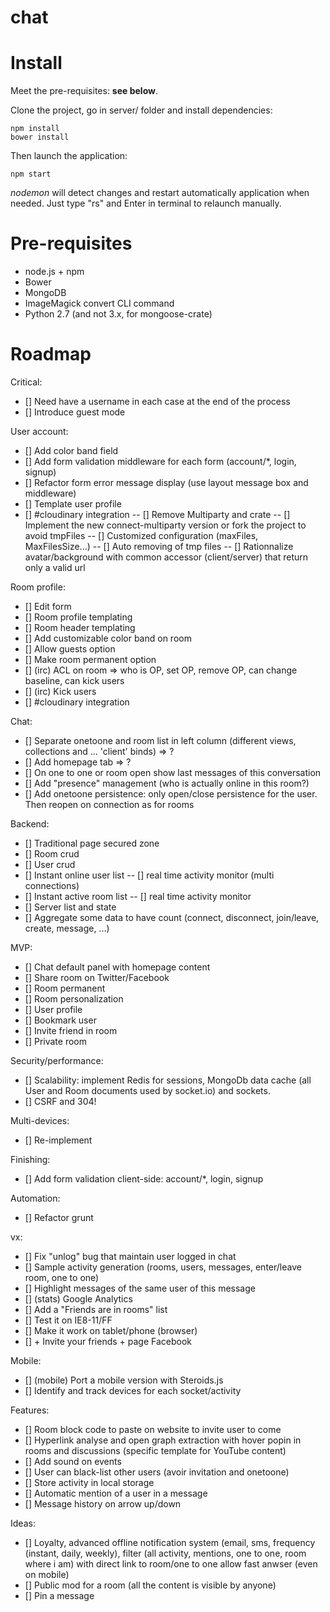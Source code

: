 chat
====

# Install

Meet the pre-requisites: **see below**.

Clone the project, go in server/ folder and install dependencies:

```
npm install
bower install
```

Then launch the application:

```
npm start
```

*nodemon* will detect changes and restart automatically application when needed. Just type "rs" and Enter in terminal to relaunch manually.

# Pre-requisites

* node.js + npm
* Bower
* MongoDB
* ImageMagick convert CLI command
* Python 2.7 (and not 3.x, for mongoose-crate)

# Roadmap

Critical:
- [] Need have a username in each case at the end of the process
- [] Introduce guest mode

User account:
- [] Add color band field
- [] Add form validation middleware for each form (account/*, login, signup)
- [] Refactor form error message display (use layout message box and middleware)
- [] Template user profile
- [] #cloudinary integration
-- [] Remove Multiparty and crate
-- [] Implement the new connect-multiparty version or fork the project to avoid tmpFiles
-- [] Customized configuration (maxFiles, MaxFilesSize...)
-- [] Auto removing of tmp files
-- [] Rationnalize avatar/background with common accessor (client/server) that return only a valid url

Room profile:
- [] Edit form
- [] Room profile templating
- [] Room header templating
- [] Add customizable color band on room
- [] Allow guests option
- [] Make room permanent option
- [] (irc) ACL on room => who is OP, set OP, remove OP, can change baseline, can kick users
- [] (irc) Kick users
- [] #cloudinary integration

Chat:
- [] Separate onetoone and room list in left column (different views, collections and ... 'client' binds) => ?
- [] Add homepage tab => ?
- [] On one to one or room open show last messages of this conversation
- [] Add "presence" management (who is actually online in this room?)
- [] Add onetoone persistence: only open/close persistence for the user. Then reopen on connection as for rooms

Backend:
- [] Traditional page secured zone
- [] Room crud
- [] User crud
- [] Instant online user list
-- [] real time activity monitor (multi connections)
- [] Instant active room list
-- [] real time activity monitor
- [] Server list and state
- [] Aggregate some data to have count (connect, disconnect, join/leave, create, message, ...)

MVP:
- [] Chat default panel with homepage content
- [] Share room on Twitter/Facebook
- [] Room permanent
- [] Room personalization
- [] User profile
- [] Bookmark user
- [] Invite friend in room
- [] Private room

Security/performance:
- [] Scalability: implement Redis for sessions, MongoDb data cache (all User and Room documents used by socket.io) and sockets.
- [] CSRF and 304!

Multi-devices:
- [] Re-implement

Finishing:
- [] Add form validation client-side: account/*, login, signup

Automation:
- [] Refactor grunt

vx:
- [] Fix "unlog" bug that maintain user logged in chat
- [] Sample activity generation (rooms, users, messages, enter/leave room, one to one)
- [] Highlight messages of the same user of this message
- [] (stats) Google Analytics
- [] Add a "Friends are in rooms" list
- [] Test it on IE8-11/FF
- [] Make it work on tablet/phone (browser)
- [] + Invite your friends + page Facebook

Mobile:
- [] (mobile) Port a mobile version with Steroids.js
- [] Identify and track devices for each socket/activity

Features:
- [] Room block code to paste on website to invite user to come
- [] Hyperlink analyse and open graph extraction with hover popin in rooms and discussions (specific template for YouTube content)
- [] Add sound on events
- [] User can black-list other users (avoir invitation and onetoone)
- [] Store activity in local storage
- [] Automatic mention of a user in a message
- [] Message history on arrow up/down

Ideas:
- [] Loyalty, advanced offline notification system (email, sms, frequency (instant, daily, weekly), filter (all activity, mentions, one to one, room where i am) with direct link to room/one to one allow fast anwser (even on mobile)
- [] Public mod for a room (all the content is visible by anyone)
- [] Pin a message
